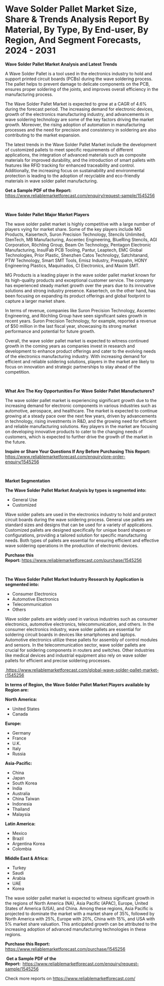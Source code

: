 <p><h1>Wave Solder Pallet Market Size, Share & Trends Analysis Report By Material, By Type, By End-user, By Region, And Segment Forecasts, 2024 - 2031</h1></p><p><strong>Wave Solder Pallet Market Analysis and Latest Trends</strong></p>
<p><p>A Wave Solder Pallet is a tool used in the electronics industry to hold and support printed circuit boards (PCBs) during the wave soldering process. The pallet helps to prevent damage to delicate components on the PCB, ensures proper soldering of the joints, and improves overall efficiency in the manufacturing process.</p><p>The Wave Solder Pallet Market is expected to grow at a CAGR of 4.6% during the forecast period. The increasing demand for electronic devices, growth of the electronics manufacturing industry, and advancements in wave soldering technology are some of the key factors driving the market growth. Moreover, the rising adoption of automation in manufacturing processes and the need for precision and consistency in soldering are also contributing to the market expansion.</p><p>The latest trends in the Wave Solder Pallet Market include the development of customized pallets to meet specific requirements of different applications, the integration of advanced materials such as composite materials for improved durability, and the introduction of smart pallets with features like RFID tracking for enhanced traceability and control. Additionally, the increasing focus on sustainability and environmental protection is leading to the adoption of recyclable and eco-friendly materials in wave solder pallet manufacturing.</p></p>
<p><strong>Get a Sample PDF of the Report:&nbsp;</strong> <a href="https://www.reliablemarketforecast.com/enquiry/request-sample/1545256">https://www.reliablemarketforecast.com/enquiry/request-sample/1545256</a></p>
<p>&nbsp;</p>
<p><strong>Wave Solder Pallet Major Market Players</strong></p>
<p><p>The wave solder pallet market is highly competitive with a large number of players vying for market share. Some of the key players include MG Products, Kaisertech, Suron Precision Technology, Stencils Unlimited, StenTech, MB Manufacturing, Ascentec Engineering, BlueRing Stencils, AGI Corporation, Röchling Group, Beam On Technology, Pentagon Electronic Manufacturing, InsulFab PCB Tooling, Pantur, Leaptech, EMC Global Technologies, Prior Plastic, Shenzhen Catos Technology, Satchitanand, PTW Technology, Smart SMT Tools, Emisz Industry, Presspahn, HONY Engineering Plastics, Maquinados, CI Electronics, and Maxim SMT.</p><p>MG Products is a leading player in the wave solder pallet market known for its high-quality products and exceptional customer service. The company has experienced steady market growth over the years due to its innovative solutions and strong industry presence. Kaisertech, on the other hand, has been focusing on expanding its product offerings and global footprint to capture a larger market share.</p><p>In terms of revenue, companies like Suron Precision Technology, Ascentec Engineering, and Röchling Group have seen significant sales growth in recent years. Suron Precision Technology, for example, reported a revenue of $50 million in the last fiscal year, showcasing its strong market performance and potential for future growth.</p><p>Overall, the wave solder pallet market is expected to witness continued growth in the coming years as companies invest in research and development to enhance product offerings and cater to the evolving needs of the electronics manufacturing industry. With increasing demand for efficient and reliable soldering solutions, players in the market are likely to focus on innovation and strategic partnerships to stay ahead of the competition.</p></p>
<p>&nbsp;</p>
<p><strong>What Are The Key Opportunities For Wave Solder Pallet Manufacturers?</strong></p>
<p><p>The wave solder pallet market is experiencing significant growth due to the increasing demand for electronic components in various industries such as automotive, aerospace, and healthcare. The market is expected to continue growing at a steady pace over the next few years, driven by advancements in technology, rising investments in R&D, and the growing need for efficient and reliable manufacturing solutions. Key players in the market are focusing on developing innovative products to cater to the changing needs of customers, which is expected to further drive the growth of the market in the future.</p></p>
<p><strong>Inquire or Share Your Questions If Any Before Purchasing This Report:</strong> <a href="https://www.reliablemarketforecast.com/enquiry/pre-order-enquiry/1545256">https://www.reliablemarketforecast.com/enquiry/pre-order-enquiry/1545256</a></p>
<p>&nbsp;</p>
<p><strong>Market Segmentation</strong></p>
<p><strong>The Wave Solder Pallet Market Analysis by types is segmented into:</strong></p>
<p><ul><li>General Use</li><li>Customized</li></ul></p>
<p><p>Wave solder pallets are used in the electronics industry to hold and protect circuit boards during the wave soldering process. General use pallets are standard sizes and designs that can be used for a variety of applications. Customized pallets are designed specifically for unique board shapes or configurations, providing a tailored solution for specific manufacturing needs. Both types of pallets are essential for ensuring efficient and effective wave soldering operations in the production of electronic devices.</p></p>
<p><strong>Purchase this Report:&nbsp;</strong><a href="https://www.reliablemarketforecast.com/purchase/1545256">https://www.reliablemarketforecast.com/purchase/1545256</a></p>
<p>&nbsp;</p>
<p><strong>The Wave Solder Pallet Market Industry Research by Application is segmented into:</strong></p>
<p><ul><li>Consumer Electronics</li><li>Automotive Electronics</li><li>Telecommunication</li><li>Others</li></ul></p>
<p><p>Wave solder pallets are widely used in various industries such as consumer electronics, automotive electronics, telecommunication, and others. In the consumer electronics industry, wave solder pallets are essential for soldering circuit boards in devices like smartphones and laptops. Automotive electronics utilize these pallets for assembly of control modules and sensors. In the telecommunication sector, wave solder pallets are crucial for soldering components in routers and switches. Other industries like medical devices and industrial equipment also rely on wave solder pallets for efficient and precise soldering processes.</p></p>
<p><a href="https://www.reliablemarketforecast.com/global-wave-solder-pallet-market-r1545256">&nbsp;https://www.reliablemarketforecast.com/global-wave-solder-pallet-market-r1545256</a></p>
<p><strong>In terms of Region, the Wave Solder Pallet Market Players available by Region are:</strong></p>
<p>
    <p> <strong> North America: </strong>
        <ul>
            <li>United States</li>
            <li>Canada</li>
        </ul>
        </p> 
    <p> <strong> Europe: </strong>
        <ul>
            <li>Germany</li>
            <li>France</li>
            <li>U.K.</li>
            <li>Italy</li>
            <li>Russia</li>
        </ul>
        </p> 
    <p> <strong> Asia-Pacific: </strong>
        <ul>
            <li>China</li>
            <li>Japan</li>
            <li>South Korea</li>
            <li>India</li>
            <li>Australia</li>
            <li>China Taiwan</li>
            <li>Indonesia</li>
            <li>Thailand</li>
            <li>Malaysia</li>
        </ul>
        </p> 
    <p> <strong> Latin America: </strong>
        <ul>
            <li>Mexico</li>
            <li>Brazil</li>
            <li>Argentina Korea</li>
            <li>Colombia</li>
        </ul>
        </p> 
    <p> <strong> Middle East & Africa: </strong>
        <ul>
            <li>Turkey</li>
            <li>Saudi</li>
            <li>Arabia</li>
            <li>UAE</li>
            <li>Korea</li>
        </ul>
    </p>
    </p>
<p><p>The wave solder pallet market is expected to witness significant growth in the regions of North America (NA), Asia Pacific (APAC), Europe, United States of America (USA), and China. Among these regions, Asia Pacific is projected to dominate the market with a market share of 35%, followed by North America with 25%, Europe with 20%, China with 15%, and USA with 5% market share valuation. This anticipated growth can be attributed to the increasing adoption of advanced manufacturing technologies in these regions.</p></p>
<p><strong>Purchase this Report: </strong><a href="https://www.reliablemarketforecast.com/purchase/1545256">https://www.reliablemarketforecast.com/purchase/1545256</a></p>
<p>&nbsp;<strong>Get a Sample PDF of the Report:&nbsp;&nbsp;</strong><a href="https://www.reliablemarketforecast.com/enquiry/request-sample/1545256">https://www.reliablemarketforecast.com/enquiry/request-sample/1545256</a></p>
<p><strong></strong></p>
<p>Check more reports on <a href="https://www.reliablemarketforecast.com/">https://www.reliablemarketforecast.com/</a></p>